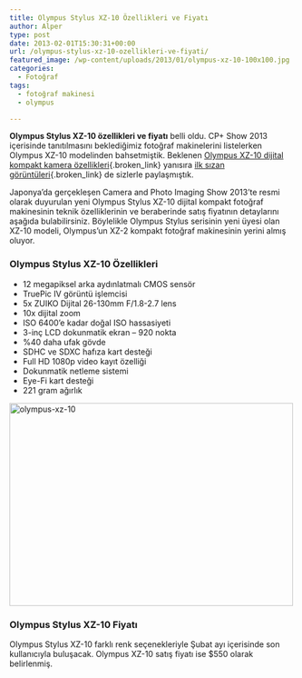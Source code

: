 ```yaml
---
title: Olympus Stylus XZ-10 Özellikleri ve Fiyatı
author: Alper
type: post
date: 2013-02-01T15:30:31+00:00
url: /olympus-stylus-xz-10-ozellikleri-ve-fiyati/
featured_image: /wp-content/uploads/2013/01/olympus-xz-10-100x100.jpg
categories:
  - Fotoğraf
tags:
  - fotoğraf makinesi
  - olympus

---
```

**Olympus Stylus XZ-10 özellikleri ve fiyatı** belli oldu. CP+ Show 2013 içerisinde tanıtılmasını beklediğimiz fotoğraf makinelerini listelerken Olympus XZ-10 modelinden bahsetmiştik. Beklenen [Olympus XZ-10 dijital kompakt kamera özellikleri][1]{.broken_link} yanısıra [ilk sızan görüntüleri][2]{.broken_link} de sizlerle paylaşmıştık.

Japonya’da gerçekleşen Camera and Photo Imaging Show 2013&#8217;te resmi olarak duyurulan yeni Olympus Stylus XZ-10 dijital kompakt fotoğraf makinesinin teknik özelliklerinin ve beraberinde satış fiyatının detaylarını aşağıda bulabilirsiniz. Böylelikle Olympus Stylus serisinin yeni üyesi olan XZ-10 modeli, Olympus&#8217;un XZ-2 kompakt fotoğraf makinesinin yerini almış oluyor.

### Olympus Stylus XZ-10 Özellikleri

  * 12 megapiksel arka aydınlatmalı CMOS sensör
  * TruePic IV görüntü işlemcisi
  * 5x ZUIKO Dijital 26-130mm F/1.8-2.7 lens
  * 10x dijital zoom
  * ISO 6400&#8217;e kadar doğal ISO hassasiyeti
  * 3-inç LCD dokunmatik ekran &#8211; 920 nokta
  * %40 daha ufak gövde
  * SDHC ve SDXC hafıza kart desteği
  * Full HD 1080p video kayıt özelliği
  * Dokunmatik netleme sistemi
  * Eye-Fi kart desteği
  * 221 gram ağırlık

<div>
</div>

<div>
  <img class="aligncenter size-full wp-image-11369" alt="olympus-xz-10" src="https://www.murekkep.org/wp-content/uploads/2013/01/olympus-xz-10.jpg" width="500" height="357" srcset="https://www.murekkep.org/wp-content/uploads/2013/01/olympus-xz-10.jpg 500w, https://www.murekkep.org/wp-content/uploads/2013/01/olympus-xz-10-400x285.jpg 400w, https://www.murekkep.org/wp-content/uploads/2013/01/olympus-xz-10-50x35.jpg 50w, https://www.murekkep.org/wp-content/uploads/2013/01/olympus-xz-10-125x89.jpg 125w, https://www.murekkep.org/wp-content/uploads/2013/01/olympus-xz-10-280x200.jpg 280w, https://www.murekkep.org/wp-content/uploads/2013/01/olympus-xz-10-427x305.jpg 427w" sizes="(max-width: 500px) 100vw, 500px" />
</div>

<div>
  <h3>
    Olympus Stylus XZ-10 Fiyatı
  </h3>
  
  <p>
    Olympus Stylus XZ-10 farklı renk seçenekleriyle Şubat ayı içerisinde son kullanıcıyla buluşacak. Olympus XZ-10 satış fiyatı ise $550 olarak belirlenmiş.
  </p>
</div>

 [1]: https://www.murekkep.org/olympus-xz-10-dijital-kompakt-kamera-ozellikleri-belli-oldu-11366
 [2]: https://www.murekkep.org/sik-bir-fotograf-makinesi-ariyorsaniz-olympus-xz-10-11296